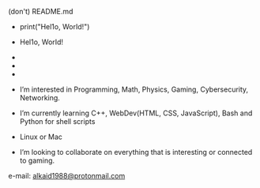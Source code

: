 (don't) README.md
- print("Hel1o, WorId!")

- Hel1o, WorId! <!--- This needs to be changed cuz cringe lvl 100 --->
- 
- <!--- My mind is lost --->
- 
- I’m interested in Programming, Math, Physics, Gaming, Cybersecurity, Networking.
- I’m currently learning C++, WebDev(HTML, CSS, JavaScript), Bash and Python for shell scripts
- Linux or Mac

- I’m looking to collaborate on everything that is interesting or connected to gaming.

<!--- This e-mail have been pawned!!! --->

e-mail: alkaid1988@protonmail.com

<!---
alkaid88/alkaid88 is a ✨ special ✨ repository because its `README.md` (this file) appears on your GitHub profile.
You can click the Preview link to take a look at your changes.
--->
